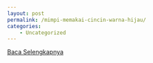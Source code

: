 ```yaml
---
layout: post
permalink: /mimpi-memakai-cincin-warna-hijau/
categories:
    - Uncategorized
---
```


[Baca Selengkapnya](/02)